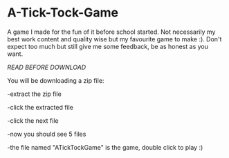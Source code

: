 # A-Tick-Tock-Game
A game I made for the fun of it before school started. Not necessarily my best work content and quality wise but my favourite game to make :). Don't expect too much but still give me some feedback, be as honest as you want.

*READ BEFORE DOWNLOAD*

You will be downloading a zip file:

-extract the zip file

-click the extracted file

-click the next file

-now you should see 5 files

-the file named "ATickTockGame" is the game, double click to play :)
